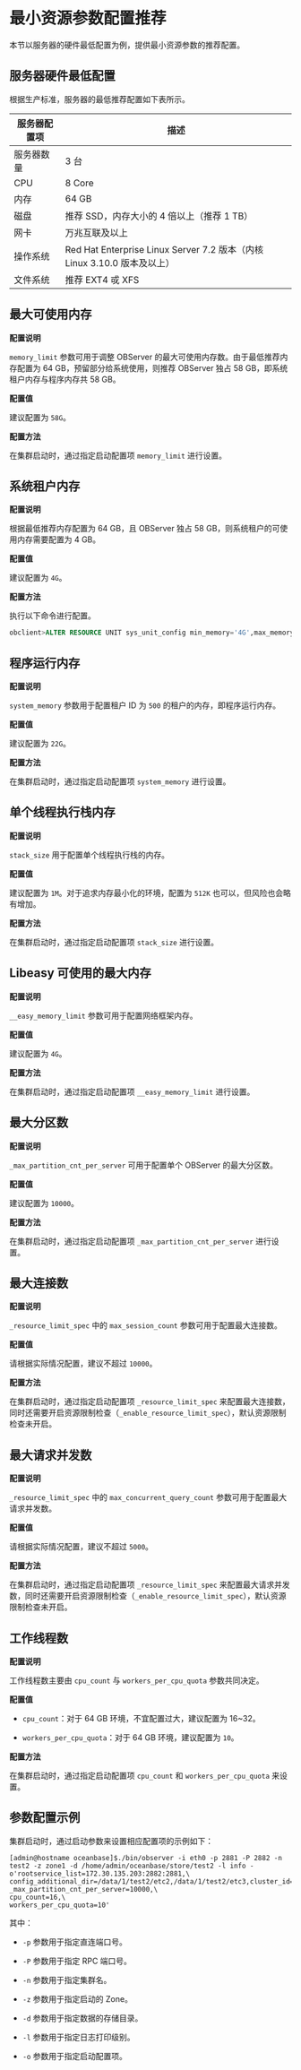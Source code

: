 最小资源参数配置推荐 
===============================

本节以服务器的硬件最低配置为例，提供最小资源参数的推荐配置。

服务器硬件最低配置 
------------------------------

根据生产标准，服务器的最低推荐配置如下表所示。


| 服务器配置项 |                              描述                               |
|--------|---------------------------------------------------------------|
| 服务器数量  | 3 台                                                           |
| CPU    | 8 Core                                                        |
| 内存     | 64 GB                                                         |
| 磁盘     | 推荐 SSD，内存大小的 4 倍以上（推荐 1 TB）                                   |
| 网卡     | 万兆互联及以上                                                       |
| 操作系统   | Red Hat Enterprise Linux Server 7.2 版本（内核 Linux 3.10.0 版本及以上） |
| 文件系统   | 推荐 EXT4 戓 XFS                                                 |



最大可使用内存 
----------------------------

**配置说明** 

`memory_limit` 参数可用于调整 OBServer 的最大可使用内存数。由于最低推荐内存配置为 64 GB，预留部分给系统使用，则推荐 OBServer 独占 58 GB，即系统租户内存与程序内存共 58 GB。

**配置值** 

建议配置为 `58G`。

**配置方法** 

在集群启动时，通过指定启动配置项 `memory_limit` 进行设置。

系统租户内存 
---------------------------

**配置说明** 

根据最低推荐内存配置为 64 GB，且 OBServer 独占 58 GB，则系统租户的可使用内存需要配置为 4 GB。

**配置值** 

建议配置为 `4G`。

**配置方法** 

执行以下命令进行配置。

```sql
obclient>ALTER RESOURCE UNIT sys_unit_config min_memory='4G',max_memory='4G';
```



程序运行内存 
---------------------------

**配置说明** 

`system_memory` 参数用于配置租户 ID 为 `500` 的租户的内存，即程序运行内存。

**配置值** 

建议配置为 `22G`。

**配置方法** 

在集群启动时，通过指定启动配置项 `system_memory` 进行设置。

单个线程执行栈内存 
------------------------------

**配置说明** 

`stack_size` 用于配置单个线程执行栈的内存。

**配置值** 

建议配置为 `1M`。对于追求内存最小化的环境，配置为 `512K` 也可以，但风险也会略有增加。

**配置方法** 

在集群启动时，通过指定启动配置项 `stack_size` 进行设置。

Libeasy 可使用的最大内存 
-------------------------------------

**配置说明** 

`__easy_memory_limit` 参数可用于配置网络框架内存。

**配置值** 

建议配置为 `4G`。

**配置方法** 

在集群启动时，通过指定启动配置项 `__easy_memory_limit` 进行设置。

最大分区数 
--------------------------

**配置说明** 

`_max_partition_cnt_per_server` 可用于配置单个 OBServer 的最大分区数。

**配置值** 

建议配置为 `10000`。

**配置方法** 

在集群启动时，通过指定启动配置项 `_max_partition_cnt_per_server` 进行设置。

最大连接数 
--------------------------

**配置说明** 

`_resource_limit_spec` 中的 `max_session_count` 参数可用于配置最大连接数。

**配置值** 

请根据实际情况配置，建议不超过 `10000`。

**配置方法** 

在集群启动时，通过指定启动配置项 `_resource_limit_spec` 来配置最大连接数，同时还需要开启资源限制检查（`_enable_resource_limit_spec`），默认资源限制检查未开启。

最大请求并发数 
----------------------------

**配置说明** 

`_resource_limit_spec` 中的 `max_concurrent_query_count` 参数可用于配置最大请求并发数。

**配置值** 

请根据实际情况配置，建议不超过 `5000`。

**配置方法** 

在集群启动时，通过指定启动配置项 `_resource_limit_spec` 来配置最大请求并发数，同时还需要开启资源限制检查（`_enable_resource_limit_spec`），默认资源限制检查未开启。

工作线程数 
--------------------------

**配置说明** 

工作线程数主要由 `cpu_count` 与 `workers_per_cpu_quota` 参数共同决定。

**配置值** 

* `cpu_count`：对于 64 GB 环境，不宜配置过大，建议配置为 16\~32。

  

* `workers_per_cpu_quota`：对于 64 GB 环境，建议配置为 `10`。

  




**配置方法** 

在集群启动时，通过指定启动配置项 `cpu_count` 和 `workers_per_cpu_quota` 来设置。

参数配置示例 
---------------------------

集群启动时，通过启动参数来设置相应配置项的示例如下：

```shell
[admin@hostname oceanbase]$./bin/observer -i eth0 -p 2881 -P 2882 -n test2 -z zone1 -d /home/admin/oceanbase/store/test2 -l info -o'rootservice_list=172.30.135.203:2882:2881,\
config_additional_dir=/data/1/test2/etc2,/data/1/test2/etc3,cluster_id=11,stack_size=1M,__easy_memory_limit=4G,\
_max_partition_cnt_per_server=10000,\
cpu_count=16,\
workers_per_cpu_quota=10'
```



其中：

* `-p` 参数用于指定直连端口号。

  

* `-P` 参数用于指定 RPC 端口号。

  

* `-n` 参数用于指定集群名。

  

* `-z` 参数用于指定启动的 Zone。

  

* `-d` 参数用于指定数据的存储目录。

  

* `-l` 参数用于指定日志打印级别。

  

* `-o` 参数用于指定启动配置项。

  




